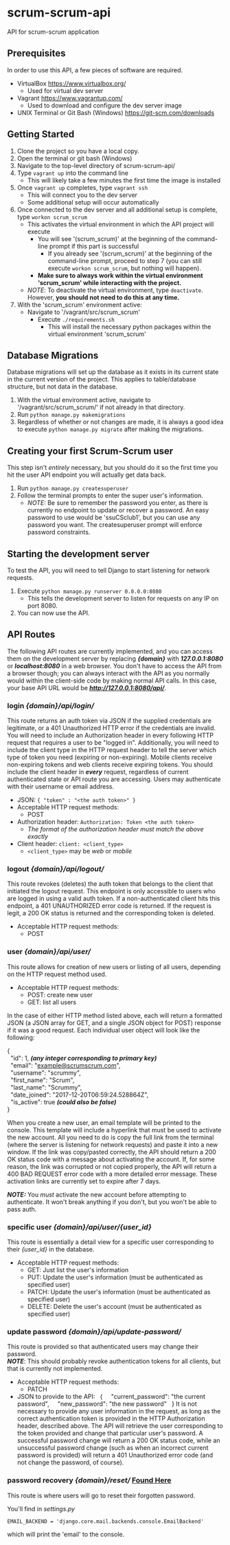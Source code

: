 # scrum-scrum-api
API for scrum-scrum application

## Prerequisites
In order to use this API, a few pieces of software are required.
- VirtualBox https://www.virtualbox.org/
  - Used for virtual dev server
- Vagrant https://www.vagrantup.com/
  - Used to download and configure the dev server image
- UNIX Terminal or Git Bash (Windows) https://git-scm.com/downloads

## Getting Started
1. Clone the project so you have a local copy.
2. Open the terminal or git bash (Windows)
3. Navigate to the top-level directory of scrum-scrum-api/
4. Type `vagrant up` into the command line
   - This will likely take a few minutes the first time the image is installed
5. Once `vagrant up` completes, type `vagrant ssh`
   - This will connect you to the dev server
   - Some additional setup will occur automatically
6. Once connected to the dev server and all additional setup is complete, type `workon scrum_scrum`
   - This activates the virtual environment in which the API project will execute
     - You will see '(scrum_scrum)' at the beginning of the command-line prompt if this part is successful
       - If you already see '(scrum_scrum)' at the beginning of the command-line prompt, proceed to step 7 (you can still execute `workon scrum_scrum`, but nothing will happen).
     - **Make sure to always work within the virtual environment 'scrum_scrum' while interacting with the project.**
   - *NOTE*: To deactivate the virtual environment, type `deactivate`. However, **you should not need to do this at any time.**
7. With the 'scrum_scrum' environment active:
   - Navigate to '/vagrant/src/scrum_scrum'
     - Execute `./requirements.sh`
       - This will install the necessary python packages within the virtual environment 'scrum_scrum'

## Database Migrations
Database migrations will set up the database as it exists in its current state in the current version of the project. This applies to table/database structure, but not data in the database.
1. With the virtual environment active, navigate to '/vagrant/src/scrum_scrum/' if not already in that directory.
2. Run `python manage.py makemigrations`
3. Regardless of whether or not changes are made, it is always a good idea to execute `python manage.py migrate` after making the migrations.

## Creating your first Scrum-Scrum user
This step isn't *entirely* necessary, but you should do it so the first time you hit the user API endpoint you will actually get data back.
1. Run `python manage.py createsuperuser`
2. Follow the terminal prompts to enter the super user's information.
   - *NOTE:* Be sure to remember the password you enter, as there is currently no endpoint to update or recover a password. An easy password to use would be 'ssuCSclub1', but you can use any password you want. The createsuperuser prompt will enforce password constraints.

## Starting the development server
To test the API, you will need to tell Django to start listening for network requests.
1. Execute `python manage.py runserver 0.0.0.0:8080`
   - This tells the development server to listen for requests on any IP on port 8080.
2. You can now use the API.

## API Routes
The following API routes are currently implemented, and you can access them on the development server by replacing **_{domain}_** with **_127.0.0.1:8080_** or **_localhost:8080_** in a web browser. You don't have to access the API from a browser though; you can always interact with the API as you normally would within the client-side code by making normal API calls. In this case, your base API URL would be **_http://127.0.0.1:8080/api/_**.
### login *{domain}/api/login/*
This route returns an auth token via JSON if the supplied credentials are legitimate, or a 401 Unauthorized HTTP error if the credentials are invalid. You will need to include an Authorization header in every following HTTP request that requires a user to be "logged in". Additionally, you will need to include the client type in the HTTP request header to tell the server
which type of token you need (expiring or non-expiring). Mobile clients
receive non-expiring tokens and web clients receive expiring tokens. You should include the client header in **_every_** request, regardless of
current authenticated state or API route you are accessing. Users may authenticate with their username or email address.
- JSON: `{ "token" : "<the auth token>" }`
- Acceptable HTTP request methods:
  - POST
- Authorization header: `Authorization: Token <the auth token>`
  - *The format of the authorization header must match the above exactly*
- Client header: `client: <client_type>`
  - `<client_type>` may be *web* or *mobile*

### logout *{domain}/api/logout/*
This route revokes (deletes) the auth token that belongs to the client that initiated the logout request. This endpoint is only accessible to users who are logged in using a valid auth token. If a non-authenticated client hits this endpoint, a 401 UNAUTHORIZED error code is returned. If the request is legit, a 200 OK status is returned and the corresponding token is deleted.
- Acceptable HTTP request methods:
  - POST

### user *{domain}/api/user/*
This route allows for creation of new users or listing of all users, depending on the HTTP request method used.
- Acceptable HTTP request methods:
  - POST: create new user
  - GET: list all users

In the case of either HTTP method listed above, each will return a formatted JSON (a JSON array for GET, and a single JSON object for POST) response if it was a good request. Each individual user object will look like the following:

  {  
  &nbsp;&nbsp;"id": 1, **_(any integer corresponding to primary key)_**  
  &nbsp;&nbsp;"email": "example@scrumscrum.com",  
  &nbsp;&nbsp;"username": "scrummy",  
  &nbsp;&nbsp;"first_name": "Scrum",  
  &nbsp;&nbsp;"last_name": "Scrummy",  
  &nbsp;&nbsp;"date_joined": "2017-12-20T06:59:24.528864Z",  
  &nbsp;&nbsp;"is_active": true **_(could also be false)_**  
  }  

When you create a new user, an email template will be printed to the console. This template will include a hyperlink that must be used to activate the new account. All you need to do is copy the full link from the terminal (where the server is listening for network requests) and paste it into a new window. If the link was copy/pasted correctly, the API should return a 200 OK status code with a message about activating the account. If, for some reason, the link was corrupted or not copied properly, the API will return a 400 BAD REQUEST error code with a more detailed error message. These activation links are currently set to expire after 7 days.

**_NOTE:_** You *must* activate the new account before attempting to authenticate. It won't break anything if you don't, but you won't be able to pass auth.

### specific user *{domain}/api/user/{user_id}*
This route is essentially a detail view for a specific user corresponding to their *{user_id}* in the database.
- Acceptable HTTP request methods:
  - GET: Just list the user's information
  - PUT: Update the user's information (must be authenticated as specified user)
  - PATCH: Update the user's information (must be authenticated as specified user)
  - DELETE: Delete the user's account (must be authenticated as specified user)

### update password *{domain}/api/update-password/*
This route is provided so that authenticated users may change their password.  
**_NOTE_**: This should probably revoke authentication tokens for all clients, but that is currently not implemented.
- Acceptable HTTP request methods:
  - PATCH
- JSON to provide to the API:
&nbsp;&nbsp;{
&nbsp;&nbsp;&nbsp;&nbsp;"current_password": "the current password",
&nbsp;&nbsp;&nbsp;&nbsp;"new_password": "the new password"
&nbsp;&nbsp;}
It is not necessary to provide any user information in the request, as long as the correct authentication token is provided in the HTTP Authorization header, described above. The API will retrieve the user corresponding to the token provided and change that particular user's password. A successful password change will return a 200 OK status code, while an unsuccessful password change (such as when an incorrect current password is provided) will return a 401 Unauthorized error code (and not change the password, of course).

### password recovery *{domain}/reset/* [Found Here](https://simpleisbetterthancomplex.com/tutorial/2016/09/19/how-to-create-password-reset-view.html)
This route is where users will go to reset their forgotten password.

You'll find in *settings.py*

`EMAIL_BACKEND = 'django.core.mail.backends.console.EmailBackend'`

which will print the 'email' to the console.
